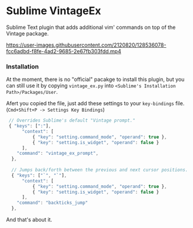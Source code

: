 # Sublime VintageEx
Sublime Text plugin that adds additional vim' commands on top of the Vintage package.


https://user-images.githubusercontent.com/2120820/128536078-fcc6adbd-f8fe-4ad2-9685-2e67fb303fdd.mp4


### Installation
At the moment, there is no "official" pacakge to install this plugin, but you can still use it by copying `vintage_ex.py` into `<Sublime's Installation Path>/Packages/User`.

Afert you copied the file, just add these settings to your `key-bindings` file. (`Cmd+Shift+P -> Settings Key Bindings`)

```js
 // Overrides Sublime's default "Vintage prompt."
 { "keys": [":"],
      "context": [
          { "key": "setting.command_mode", "operand": true },
          { "key": "setting.is_widget", "operand": false }
      ],
    "command": "vintage_ex_prompt",
  },
  
  // Jumps back/forth between the previous and next cursor positions.
  { "keys": ["`", "`"],
      "context": [
          { "key": "setting.command_mode", "operand": true },
          { "key": "setting.is_widget", "operand": false }
      ],
    "command": "backticks_jump"
  },
```

And that's about it.
